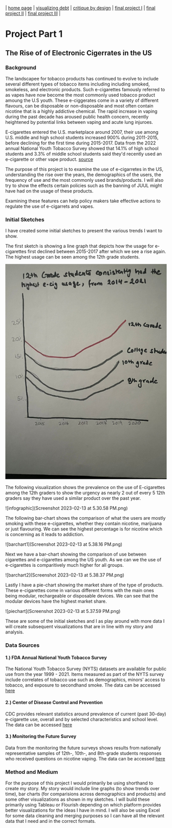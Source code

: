 | [home page](https://mahnoorayub.github.io/Mahnoor-Portfolio/) | [visualizing debt](visualizing-government-debt) | [critique by design](critique-by-design) | [final project I](final-project-part-one) | [final project II](final-project-part-two) | [final project III](final-project-part-three) |

# Project Part 1 

## The Rise of of Electronic Cigerrates in the US

### Background

The landscapee for tobacco products has continued to evolve to include several different types of tobacco items including including smoked, smokeless, and electronic products. Such e-cigarettes famously referred to as vapes have now become the most commonly used tobacco product amoung the U.S youth. These e-ciggerates come in a variety of different flavours, can be disposable or non-disposable and most often contain nicotine that is a highly addictive chemical. The rapid increase in vaping during the past decade has aroused public health concern, recently heightened by potential links between vaping and acute lung injuroes.

E-cigarettes entered the U.S. marketplace around 2007, their use among U.S. middle and high school students increased 900% during 2011-2015, before declining for the first time during 2015-2017. Data from the 2022 annual National Youth Tobacco Survey showed that 14.1% of high school students and 3.3% of middle school students said they'd recently used an e-cigarette or other vape product. [source](
https://www.cdc.gov/tobacco/data_statistics/surveys/nyts/data/index.html) 

The purpose of this project is to examine the use of e-cigarretes in the US, understanding the rise over the years, the demographics of the users, the frequency of use and the most commonly used brands/products. I will also try to show the effects certain policies such as the banning of JUUL might have had on the usage of these products. 

Examining these features can help policy makers take effective actions to regulate the use of e-cigarrets and vapes. 

### Initial Sketches 

I have created some initial sketches to present the various trends I want to show. 

The first sketch is showing a line graph that depicts how the usage for e-cigarettes first declined between 2015-2017 after which we see a rise again. The highest usage can be seen among the 12th grade students. 

![linegraph](linegraph.jpeg)

The following visualization shows the prevalence on the use of E-cigarettes among the 12th graders to show the urgency as nearly 2 out of every 5 12th graders say they have used a similar product over the past year. 

![infographic](Screenshot 2023-02-13 at 5.30.58 PM.png)

The following bar-chart shows the comparison of what the users are mostly smoking with these e-cigarettes, whether they contain nicotine, marijuana or just flavouring. We can see the highest percentage is for nicotine which is concerning as it leads to addiction. 

![barchart1](Screenshot 2023-02-13 at 5.38.16 PM.png)

Next we have a bar-chart showing the comparison of use between cigarettes and e-cigarettes among the US youth. As we can we the use of e-cigarettes is comparitively much higher for all groups. 

![barchart2](Screenshot 2023-02-13 at 5.38.37 PM.png)

Lastly I have a pie-chart showing the market share of the type of products. These e-cigarettes come in various different forms with the main ones being modular, rechargeable or disposable devices. We can see that the modular devices have the highest market share.

![piechart](Screenshot 2023-02-13 at 5.37.59 PM.png)


These are some of the initial sketches and I as play around with more data I will create subsequent visualizations that are in line with my story and analysis. 

### Data Sources

#### 1.) FDA Annual National Youth Tobacco Survey

The National Youth Tobacco Survey (NYTS) datasets are available for public use from the year 1999 - 2021. Items measured as part of the NYTS survey include correlates of tobacco use such as demographics, minors’ access to tobacco, and exposure to secondhand smoke. The data can be accessed [here](
https://www.cdc.gov/tobacco/data_statistics/surveys/nyts/data/index.html) 


#### 2.) Center of Disease Control and Prevention 

CDC provides relevant statistics around prevalence of current (past 30-day) e-cigarette use, overall and by selected characteristics and school level. The data can be accessed [here](https://www.cdc.gov/mmwr/volumes/71/wr/mm7140a3.htm?s_cid=mm7140a3_w)

#### 3.) Monitoring the Future Survey
Data from the monitoring the future surveys shows results from nationally representative samples of 12th-, 10th-, and 8th-grade students responses who received questions on nicotine vaping. The data can be accessed [here](https://www.nejm.org/doi/full/10.1056/NEJMc1910739)


### Method and Medium 

For the purpose of this project I would primarily be using shorthand to create my story. My story would include line graphs (to show trends over time), bar charts (for comparisions across demographics and products) and some other visualizations as shown in my sketches. I will build these primarily using Tableau or Flourish depending on which platform provides better visualizations for the ideas I have in mind. I will also be using Excel for some data cleaning and merging purposes so I can have all the relevant data that I need and in the correct formats. 
